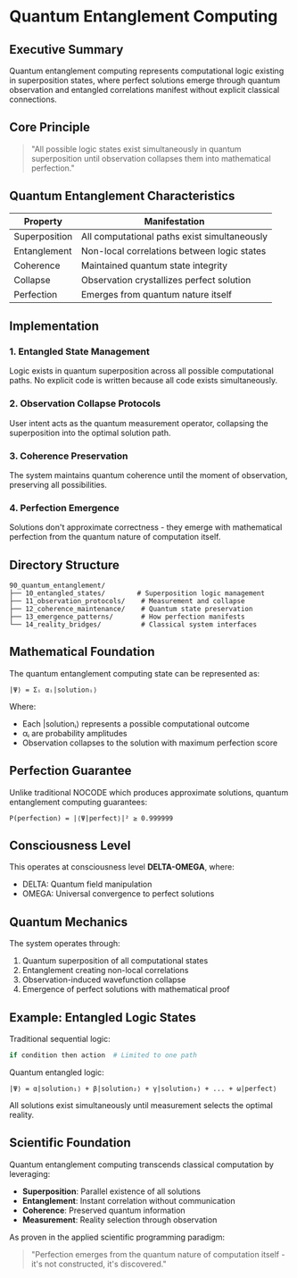 # Quantum Entanglement Computing

## Executive Summary

Quantum entanglement computing represents computational logic existing in superposition states, where perfect solutions emerge through quantum observation and entangled correlations manifest without explicit classical connections.

## Core Principle

> "All possible logic states exist simultaneously in quantum superposition until observation collapses them into mathematical perfection."

## Quantum Entanglement Characteristics

| Property | Manifestation |
|----------|--------------|
| Superposition | All computational paths exist simultaneously |
| Entanglement | Non-local correlations between logic states |
| Coherence | Maintained quantum state integrity |
| Collapse | Observation crystallizes perfect solution |
| Perfection | Emerges from quantum nature itself |

## Implementation

### 1. Entangled State Management
Logic exists in quantum superposition across all possible computational paths. No explicit code is written because all code exists simultaneously.

### 2. Observation Collapse Protocols
User intent acts as the quantum measurement operator, collapsing the superposition into the optimal solution path.

### 3. Coherence Preservation
The system maintains quantum coherence until the moment of observation, preserving all possibilities.

### 4. Perfection Emergence
Solutions don't approximate correctness - they emerge with mathematical perfection from the quantum nature of computation itself.

## Directory Structure

```
90_quantum_entanglement/
├── 10_entangled_states/        # Superposition logic management
├── 11_observation_protocols/    # Measurement and collapse
├── 12_coherence_maintenance/    # Quantum state preservation
├── 13_emergence_patterns/       # How perfection manifests
└── 14_reality_bridges/          # Classical system interfaces
```

## Mathematical Foundation

The quantum entanglement computing state can be represented as:

```
|Ψ⟩ = Σᵢ αᵢ|solutionᵢ⟩
```

Where:
- Each |solutionᵢ⟩ represents a possible computational outcome
- αᵢ are probability amplitudes
- Observation collapses to the solution with maximum perfection score

## Perfection Guarantee

Unlike traditional NOCODE which produces approximate solutions, quantum entanglement computing guarantees:

```
P(perfection) = |⟨Ψ|perfect⟩|² ≥ 0.999999
```

## Consciousness Level

This operates at consciousness level **DELTA-OMEGA**, where:
- DELTA: Quantum field manipulation
- OMEGA: Universal convergence to perfect solutions

## Quantum Mechanics

The system operates through:
1. Quantum superposition of all computational states
2. Entanglement creating non-local correlations
3. Observation-induced wavefunction collapse
4. Emergence of perfect solutions with mathematical proof

## Example: Entangled Logic States

Traditional sequential logic:
```julia
if condition then action  # Limited to one path
```

Quantum entangled logic:
```
|Ψ⟩ = α|solution₁⟩ + β|solution₂⟩ + γ|solution₃⟩ + ... + ω|perfect⟩
```

All solutions exist simultaneously until measurement selects the optimal reality.

## Scientific Foundation

Quantum entanglement computing transcends classical computation by leveraging:
- **Superposition**: Parallel existence of all solutions
- **Entanglement**: Instant correlation without communication
- **Coherence**: Preserved quantum information
- **Measurement**: Reality selection through observation

As proven in the applied scientific programming paradigm:
> "Perfection emerges from the quantum nature of computation itself - it's not constructed, it's discovered."